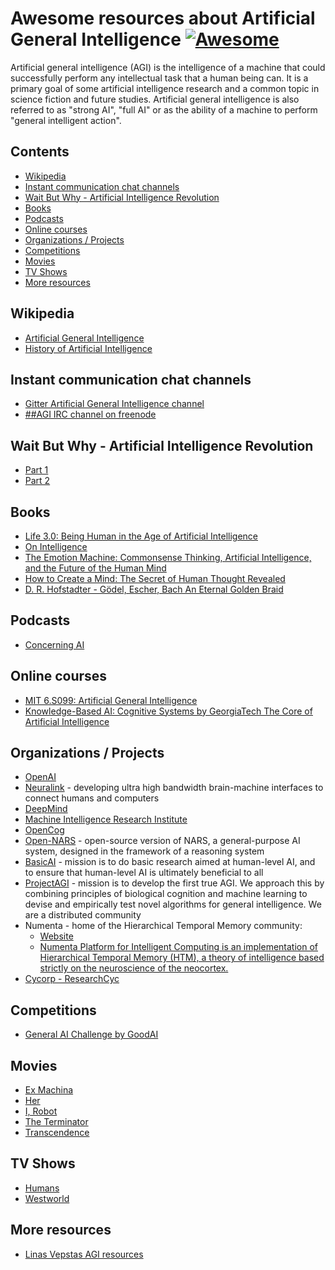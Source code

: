 # Awesome resources about Artificial General Intelligence [![Awesome](https://cdn.rawgit.com/sindresorhus/awesome/d7305f38d29fed78fa85652e3a63e154dd8e8829/media/badge.svg)](https://github.com/sindresorhus/awesome)

Artificial general intelligence (AGI) is the intelligence of a machine that could successfully perform any intellectual task that a human being can. It is a primary goal of some artificial intelligence research and a common topic in science fiction and future studies. Artificial general intelligence is also referred to as "strong AI", "full AI" or as the ability of a machine to perform "general intelligent action".

## Contents

* [Wikipedia](#Wikipedia)
* [Instant communication chat channels](#Instant-communication-chat-channels)
* [Wait But Why - Artificial Intelligence Revolution](#Wait-But-Why---Artificial-Intelligence-Revolution)
* [Books](#Books)
* [Podcasts](#Podcasts)
* [Online courses](#Online-courses)
* [Organizations / Projects](#Organizations-/-Projects)
* [Competitions](#Competitions)
* [Movies](#Movies)
* [TV Shows](#TV-Shows)
* [More resources](#More-resources)


## Wikipedia
* [Artificial General Intelligence](https://en.wikipedia.org/wiki/Artificial_general_intelligence)
* [History of Artificial Intelligence](https://en.wikipedia.org/wiki/History_of_artificial_intelligence)

## Instant communication chat channels
* [Gitter Artificial General Intelligence channel](https://gitter.im/artificial-general-intelligence/Lobby)
* [##AGI IRC channel on freenode](https://webchat.freenode.net/?channels=%23%23agi)

## Wait But Why - Artificial Intelligence Revolution
* [Part 1](https://waitbutwhy.com/2015/01/artificial-intelligence-revolution-1.html)
* [Part 2](https://waitbutwhy.com/2015/01/artificial-intelligence-revolution-2.html)

## Books
* [Life 3.0: Being Human in the Age of Artificial Intelligence](https://www.amazon.com/Life-3-0-Being-Artificial-Intelligence/dp/1101946598)
* [On Intelligence](https://www.amazon.com/gp/product/B003J4VE5Y/)
* [The Emotion Machine: Commonsense Thinking, Artificial Intelligence, and the Future of the Human Mind](https://www.amazon.com/gp/product/0743276647)
* [How to Create a Mind: The Secret of Human Thought Revealed](https://www.amazon.com/How-Create-Mind-Thought-Revealed/dp/0143124048/)
* [D. R. Hofstadter - Gödel, Escher, Bach An Eternal Golden Braid](https://www.amazon.com/G%C3%B6del-Escher-Bach-Eternal-Golden/dp/0465026567)

## Podcasts
* [Concerning AI](https://concerning.ai/)

## Online courses
* [MIT 6.S099: Artificial General Intelligence](https://agi.mit.edu)
* [Knowledge-Based AI: Cognitive Systems
by GeorgiaTech The Core of Artificial Intelligence](https://www.udacity.com/course/knowledge-based-ai-cognitive-systems--ud409)

## Organizations / Projects
* [OpenAI](https://openai.com/)
* [Neuralink](https://www.neuralink.com/) - developing ultra high bandwidth brain-machine interfaces to connect humans and computers
* [DeepMind](https://deepmind.com/)
* [Machine Intelligence Research Institute](https://intelligence.org/research-guide/)
* [OpenCog](http://opencog.org/)
* [Open-NARS](https://github.com/opennars/opennars) - open-source version of NARS, a general-purpose AI system, designed in the framework of a reasoning system
* [BasicAI](http://www.basicai.org/mission.html) - mission is to do basic research aimed at human-level AI, and to ensure that human-level AI is ultimately beneficial to all
* [ProjectAGI](https://agi.io/about/) - mission is to develop the first true AGI. We approach this by combining principles of biological cognition and machine learning to devise and empirically test novel algorithms for general intelligence. We are a distributed community
* Numenta - home of the Hierarchical Temporal Memory community:
    * [Website](https://numenta.org/)
    * [Numenta Platform for Intelligent Computing is an implementation of Hierarchical Temporal Memory (HTM), a theory of intelligence based strictly on the neuroscience of the neocortex.](https://github.com/numenta/nupic)
* [Cycorp - ResearchCyc](https://www.cyc.com/researchcyc/)

## Competitions
* [General AI Challenge by GoodAI](https://www.general-ai-challenge.org/)

## Movies

* [Ex Machina](http://www.imdb.com/title/tt0470752/)
* [Her](http://www.imdb.com/title/tt1798709/)
* [I, Robot](http://www.imdb.com/title/tt0343818/)
* [The Terminator](http://www.imdb.com/title/tt0088247/)
* [Transcendence](http://www.imdb.com/title/tt2209764/)

## TV Shows

* [Humans](https://www.imdb.com/title/tt4122068)
* [Westworld](https://www.imdb.com/title/tt0475784/)

## More resources
* [Linas Vepstas AGI resources](https://linas.org/agi.html)